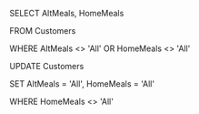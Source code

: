 SELECT	AltMeals, HomeMeals

FROM	Customers

WHERE	AltMeals <> 'All' OR HomeMeals <> 'All'


UPDATE	Customers

SET		AltMeals = 'All', HomeMeals = 'All'

WHERE	HomeMeals <> 'All'

